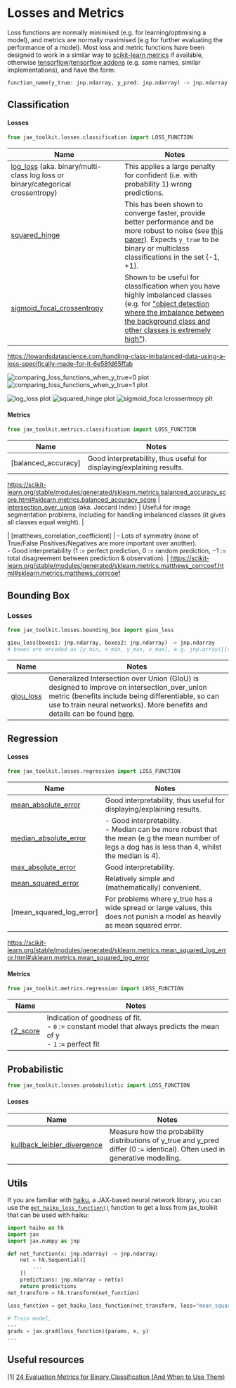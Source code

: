 # Losses and Metrics

Loss functions are normally minimised (e.g. for learning/optimising a model), and metrics are normally maximised (e.g for further evaluating the performance of a model). Most loss and metric functions have been designed to work in a similar way to [scikit-learn metrics](https://scikit-learn.org/stable/modules/classes.html#module-sklearn.metrics) if available, otherwise [tensorflow](https://www.tensorflow.org/api_docs/python/tf)/[tensorflow addons](https://www.tensorflow.org/addons/api_docs/python/tfa/) (e.g. same names, similar implementations), and have the form:

```python
function_name(y_true: jnp.ndarray, y_pred: jnp.ndarray) -> jnp.ndarray
``` 

## Classification
#### Losses
```python
from jax_toolkit.losses.classification import LOSS_FUNCTION
```

| Name | Notes |
|---|---|
| [log_loss]() (aka. binary/multi-class log loss or binary/categorical crossentropy) | This applies a large penalty for confident (i.e. with probability 1) wrong predictions. |
| [squared_hinge]() | This has been shown to converge faster, provide better performance and be more robust to noise (see [this paper](https://arxiv.org/abs/1702.05659)). Expects `y_true` to be binary or multiclass classifications in the set {-1, +1}. |
| [sigmoid_focal_crossentropy]() | Shown to be useful for classification when you have highly imbalanced classes (e.g. for ["object detection where the imbalance between the background class and other classes is extremely high"](https://www.tensorflow.org/addons/api_docs/python/tfa/losses/SigmoidFocalCrossEntropy)). |


https://towardsdatascience.com/handling-class-imbalanced-data-using-a-loss-specifically-made-for-it-6e58fd65ffab

![comparing_loss_functions_when_y_true=0 plot](img/comparing_loss_functions_when_y_true=0.png)
![comparing_loss_functions_when_y_true=1 plot](img/comparing_loss_functions_when_y_true=1.png)

![log_loss plot](img/log_loss.png)
![squared_hinge plot](img/squared_hinge.png)
![sigmoid_foca lcrossentropy plt](img/sigmoid_focal_crossentropy.png)



#### Metrics
```python
from jax_toolkit.metrics.classification import LOSS_FUNCTION
```

| Name | Notes |
|---|---|
| [balanced_accuracy] | Good interpretability, thus useful for displaying/explaining results.  |
https://scikit-learn.org/stable/modules/generated/sklearn.metrics.balanced_accuracy_score.html#sklearn.metrics.balanced_accuracy_score
| [intersection_over_union]() (aka. Jaccard Index) | Useful for image segmentation problems, including for handling imbalanced classes (it gives all classes equal weight). |

| [matthews_correlation_coefficient] | - Lots of symmetry (none of True/False Positives/Negatives are more important over another).<br/>- Good interpretability (1 := perfect prediction, 0 := random prediction, −1 := total disagreement between prediction & observation). |
https://scikit-learn.org/stable/modules/generated/sklearn.metrics.matthews_corrcoef.html#sklearn.metrics.matthews_corrcoef


## Bounding Box
### Losses
```python
from jax_toolkit.losses.bounding_box import giou_loss

giou_loss(boxes1: jnp.ndarray, boxes2: jnp.ndarray) -> jnp.ndarray
# boxes are encoded as [y_min, x_min, y_max, x_max], e.g. jnp.array([[4.0, 3.0, 7.0, 5.0], [5.0, 6.0, 10.0, 7.0]])
```

| Name | Notes |
|---|---|
| [giou_loss]() | Generalized Intersection over Union (GIoU) is designed to improve on intersection_over_union metric (benefits include being differentiable, so can use to train neural networks). More benefits and details can be found [here](https://giou.stanford.edu/). |


## Regression
#### Losses
```python
from jax_toolkit.losses.regression import LOSS_FUNCTION
```

| Name | Notes |
|---|---|
| [mean_absolute_error]() | Good interpretability, thus useful for displaying/explaining results. |
| [median_absolute_error]() | - Good interpretability.<br/>- Median can be more robust that the mean (e.g the mean number of legs a dog has is less than 4, whilst the median is 4). |
| [max_absolute_error]() | Good interpretability. |
| [mean_squared_error]() | Relatively simple and (mathematically) convenient. |
| [mean_squared_log_error] | For problems where y_true has a wide spread or large values, this does not punish a model as heavily as mean squared error. |
https://scikit-learn.org/stable/modules/generated/sklearn.metrics.mean_squared_log_error.html#sklearn.metrics.mean_squared_log_error

#### Metrics
```python
from jax_toolkit.metrics.regression import LOSS_FUNCTION
```

| Name | Notes |
|---|---|
| [r2_score](https://github.com/asmith26/jax_toolkit/blob/master/jax_toolkit/metrics/regression.py#L6) | Indication of goodness of fit.<br/>- `0` := constant model that always predicts the mean of y<br/>- `1` := perfect fit |


## Probabilistic
```python
from jax_toolkit.losses.probabilistic import LOSS_FUNCTION
```

#### Losses
| Name | Notes |
|---|---|
| [kullback_leibler_divergence]() | Measure how the probability distributions of y_true and y_pred differ (0 := identical). Often used in generative modelling. |

## Utils
If you are familiar with [haiku](https://github.com/deepmind/dm-haiku), a JAX-based neural network library, you can use the [`get_haiku_loss_function()`](https://github.com/asmith26/jax_toolkit/blob/master/jax_toolkit/losses/utils.py#L35) function to get a loss from jax_toolkit that can be used with haiku:

```python
import haiku as hk
import jax
import jax.numpy as jnp

def net_function(x: jnp.ndarray) -> jnp.ndarray:
    net = hk.Sequential([
        ...
    ])
    predictions: jnp.ndarray = net(x)
    return predictions
net_transform = hk.transform(net_function)

loss_function = get_haiku_loss_function(net_transform, loss="mean_squared_error")

# Train model,
...
grads = jax.grad(loss_function)(params, x, y)
...
``` 


## Useful resources
[1] [24 Evaluation Metrics for Binary Classification (And When to Use Them)](https://neptune.ai/blog/evaluation-metrics-binary-classification)
